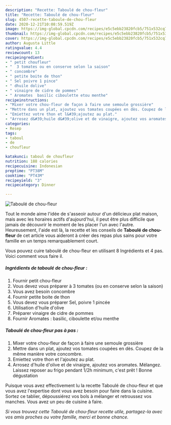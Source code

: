 ```yaml
---
description: "Recette: Taboulé de chou-fleur"
title: "Recette: Taboulé de chou-fleur"
slug: 4507-recette-taboule-de-chou-fleur
date: 2020-12-21T10:08:59.519Z
image: https://img-global.cpcdn.com/recipes/e5c5ebb23820fcb5/751x532cq70/taboule-de-chou-fleur-photo-principale-de-la-recette.jpg
thumbnail: https://img-global.cpcdn.com/recipes/e5c5ebb23820fcb5/751x532cq70/taboule-de-chou-fleur-photo-principale-de-la-recette.jpg
cover: https://img-global.cpcdn.com/recipes/e5c5ebb23820fcb5/751x532cq70/taboule-de-chou-fleur-photo-principale-de-la-recette.jpg
author: Augusta Little
ratingvalue: 4.4
reviewcount: 13
recipeingredient:
- " petit choufleur"
- "  3 tomates ou en conserve selon la saison"
- " concombre"
- " petite boite de thon"
- " Sel poivre 1 pince"
- " dhuile dolive"
- " vinaigre de cidre de pommes"
- " Aromates  basilic ciboulette etou menthe"
recipeinstructions:
- "Mixer votre chou-fleur de façon à faire une semoule grossière"
- "Mettre dans un plat, ajoutez vos tomates coupées en dès. Coupez de la même manière votre concombre."
- "Emiettez votre thon et l&#39;ajoutez au plat."
- "Arrosez d&#39;huile d&#39;olive et de vinaigre, ajoutez vos aromates. Mélangez. Laissez reposer au frigo pendant 1/2h minimum, c&#39;est prêt ! Bonne dégustation"
categories:
- Resep
tags:
- taboul
- de
- choufleur

katakunci: taboul de choufleur 
nutrition: 188 calories
recipecuisine: Indonesian
preptime: "PT38M"
cooktime: "PT43M"
recipeyield: "3"
recipecategory: Dinner

---
```



![Taboulé de chou-fleur](https://img-global.cpcdn.com/recipes/e5c5ebb23820fcb5/751x532cq70/taboule-de-chou-fleur-photo-principale-de-la-recette.jpg)

Tout le monde aime l'idée de s'asseoir autour d'un délicieux plat maison, mais avec les horaires actifs d'aujourd'hui, il peut être plus difficile que jamais de découvrir le moment de les placer l'un avec l'autre. Heureusement, l'aide est là, la recette et les conseils de <strong> Taboulé de chou-fleur </strong> de cet article vous aideront à créer des repas plus sains pour votre famille en un temps remarquablement court.

<!--inarticleads1-->

Vous pouvez cuire taboulé de chou-fleur en utilisant 8 Ingrédients et 4 pas. Voici comment vous faire il.

##### Ingrédients de taboulé de chou-fleur :

1. Fournir  petit chou-fleur
1. Vous devez vous préparer  à 3 tomates (ou en conserve selon la saison)
1. Vous avez besoin  concombre
1. Fournir  petite boite de thon
1. Vous devez vous préparer  Sel, poivre 1 pincée
1. Utilisation  d&#39;huile d&#39;olive
1. Préparer  vinaigre de cidre de pommes
1. Fournir  Aromates : basilic, ciboulette et/ou menthe




<!--inarticleads2-->

##### Taboulé de chou-fleur pas à pas :

1. Mixer votre chou-fleur de façon à faire une semoule grossière
1. Mettre dans un plat, ajoutez vos tomates coupées en dès. Coupez de la même manière votre concombre.
1. Emiettez votre thon et l&#39;ajoutez au plat.
1. Arrosez d&#39;huile d&#39;olive et de vinaigre, ajoutez vos aromates. Mélangez. Laissez reposer au frigo pendant 1/2h minimum, c&#39;est prêt ! Bonne dégustation




<!--inarticleads1-->

<p>
Puisque vous avez effectivement lu la recette Taboulé de chou-fleur et que vous avez l'expertise dont vous avez besoin pour faire dans la cuisine. Sortez ce tablier, dépoussiérez vos bols à mélanger et retroussez vos manches. Vous avez un peu de cuisine à faire.
</p>

<p>
<i>Si vous trouvez cette Taboulé de chou-fleur recette utile, partagez-la avec vos amis proches ou votre famille, merci et bonne chance.</i>
</p>
